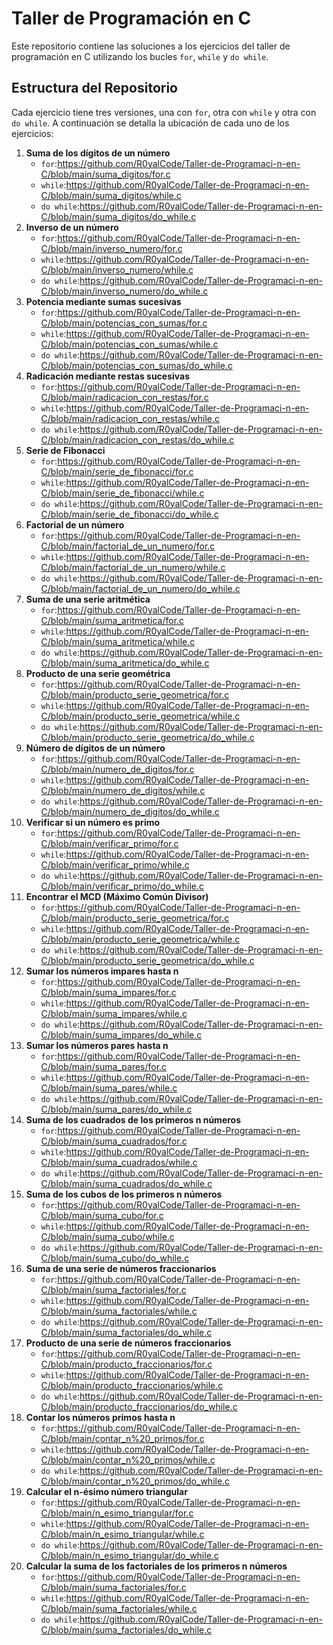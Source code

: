  # Taller de Programación en C 
Este repositorio contiene las soluciones a los ejercicios del taller de programación en C utilizando los bucles `for`, `while` y `do while`. 
## Estructura del Repositorio 
Cada ejercicio tiene tres versiones, una con `for`, otra con `while` y otra con `do while`. A continuación se detalla la ubicación de cada uno de los ejercicios:
1. **Suma de los dígitos de un número**
   - `for`:https://github.com/R0yalCode/Taller-de-Programaci-n-en-C/blob/main/suma_digitos/for.c
   - `while`:https://github.com/R0yalCode/Taller-de-Programaci-n-en-C/blob/main/suma_digitos/while.c
   - `do while`:https://github.com/R0yalCode/Taller-de-Programaci-n-en-C/blob/main/suma_digitos/do_while.c
2. **Inverso de un número**
   - `for`:https://github.com/R0yalCode/Taller-de-Programaci-n-en-C/blob/main/inverso_numero/for.c
   - `while`:https://github.com/R0yalCode/Taller-de-Programaci-n-en-C/blob/main/inverso_numero/while.c
   - `do while`:https://github.com/R0yalCode/Taller-de-Programaci-n-en-C/blob/main/inverso_numero/do_while.c
3. **Potencia mediante sumas sucesivas**
   - `for`:https://github.com/R0yalCode/Taller-de-Programaci-n-en-C/blob/main/potencias_con_sumas/for.c
   - `while`:https://github.com/R0yalCode/Taller-de-Programaci-n-en-C/blob/main/potencias_con_sumas/while.c
   - `do while`:https://github.com/R0yalCode/Taller-de-Programaci-n-en-C/blob/main/potencias_con_sumas/do_while.c
4. **Radicación mediante restas sucesivas**
   - `for`:https://github.com/R0yalCode/Taller-de-Programaci-n-en-C/blob/main/radicacion_con_restas/for.c
   - `while`:https://github.com/R0yalCode/Taller-de-Programaci-n-en-C/blob/main/radicacion_con_restas/while.c
   - `do while`:https://github.com/R0yalCode/Taller-de-Programaci-n-en-C/blob/main/radicacion_con_restas/do_while.c
5. **Serie de Fibonacci**
   - `for`:https://github.com/R0yalCode/Taller-de-Programaci-n-en-C/blob/main/serie_de_fibonacci/for.c
   - `while`:https://github.com/R0yalCode/Taller-de-Programaci-n-en-C/blob/main/serie_de_fibonacci/while.c
   - `do while`:https://github.com/R0yalCode/Taller-de-Programaci-n-en-C/blob/main/serie_de_fibonacci/do_while.c
6. **Factorial de un número**
   - `for`:https://github.com/R0yalCode/Taller-de-Programaci-n-en-C/blob/main/factorial_de_un_numero/for.c
   - `while`:https://github.com/R0yalCode/Taller-de-Programaci-n-en-C/blob/main/factorial_de_un_numero/while.c
   - `do while`:https://github.com/R0yalCode/Taller-de-Programaci-n-en-C/blob/main/factorial_de_un_numero/do_while.c
7. **Suma de una serie aritmética**
    - `for`:https://github.com/R0yalCode/Taller-de-Programaci-n-en-C/blob/main/suma_aritmetica/for.c
    - `while`:https://github.com/R0yalCode/Taller-de-Programaci-n-en-C/blob/main/suma_aritmetica/while.c
    - `do while`:https://github.com/R0yalCode/Taller-de-Programaci-n-en-C/blob/main/suma_aritmetica/do_while.c
8. **Producto de una serie geométrica**
    - `for`:https://github.com/R0yalCode/Taller-de-Programaci-n-en-C/blob/main/producto_serie_geometrica/for.c
    - `while`:https://github.com/R0yalCode/Taller-de-Programaci-n-en-C/blob/main/producto_serie_geometrica/while.c
    - `do while`:https://github.com/R0yalCode/Taller-de-Programaci-n-en-C/blob/main/producto_serie_geometrica/do_while.c
9. **Número de dígitos de un número**
    - `for`:https://github.com/R0yalCode/Taller-de-Programaci-n-en-C/blob/main/numero_de_digitos/for.c
    - `while`:https://github.com/R0yalCode/Taller-de-Programaci-n-en-C/blob/main/numero_de_digitos/while.c
    - `do while`:https://github.com/R0yalCode/Taller-de-Programaci-n-en-C/blob/main/numero_de_digitos/do_while.c
10. **Verificar si un número es primo**
    - `for`:https://github.com/R0yalCode/Taller-de-Programaci-n-en-C/blob/main/verificar_primo/for.c
    - `while`:https://github.com/R0yalCode/Taller-de-Programaci-n-en-C/blob/main/verificar_primo/while.c
    - `do while`:https://github.com/R0yalCode/Taller-de-Programaci-n-en-C/blob/main/verificar_primo/do_while.c
11. **Encontrar el MCD (Máximo Común Divisor)**
    - `for`:https://github.com/R0yalCode/Taller-de-Programaci-n-en-C/blob/main/producto_serie_geometrica/for.c
    - `while`:https://github.com/R0yalCode/Taller-de-Programaci-n-en-C/blob/main/producto_serie_geometrica/while.c
    - `do while`:https://github.com/R0yalCode/Taller-de-Programaci-n-en-C/blob/main/producto_serie_geometrica/do_while.c
12. **Sumar los números impares hasta n**
    - `for`:https://github.com/R0yalCode/Taller-de-Programaci-n-en-C/blob/main/suma_impares/for.c
    - `while`:https://github.com/R0yalCode/Taller-de-Programaci-n-en-C/blob/main/suma_impares/while.c
    - `do while`:https://github.com/R0yalCode/Taller-de-Programaci-n-en-C/blob/main/suma_impares/do_while.c
13. **Sumar los números pares hasta n**
    - `for`:https://github.com/R0yalCode/Taller-de-Programaci-n-en-C/blob/main/suma_pares/for.c
    - `while`:https://github.com/R0yalCode/Taller-de-Programaci-n-en-C/blob/main/suma_pares/while.c
    - `do while`:https://github.com/R0yalCode/Taller-de-Programaci-n-en-C/blob/main/suma_pares/do_while.c
14. **Suma de los cuadrados de los primeros n números**
    - `for`:https://github.com/R0yalCode/Taller-de-Programaci-n-en-C/blob/main/suma_cuadrados/for.c
    - `while`:https://github.com/R0yalCode/Taller-de-Programaci-n-en-C/blob/main/suma_cuadrados/while.c
    - `do while`:https://github.com/R0yalCode/Taller-de-Programaci-n-en-C/blob/main/suma_cuadrados/do_while.c
15. **Suma de los cubos de los primeros n números**
    - `for`:https://github.com/R0yalCode/Taller-de-Programaci-n-en-C/blob/main/suma_cubo/for.c
    - `while`:https://github.com/R0yalCode/Taller-de-Programaci-n-en-C/blob/main/suma_cubo/while.c
    - `do while`:https://github.com/R0yalCode/Taller-de-Programaci-n-en-C/blob/main/suma_cubo/do_while.c
16. **Suma de una serie de números fraccionarios**
    - `for`:https://github.com/R0yalCode/Taller-de-Programaci-n-en-C/blob/main/suma_factoriales/for.c
    - `while`:https://github.com/R0yalCode/Taller-de-Programaci-n-en-C/blob/main/suma_factoriales/while.c
    - `do while`:https://github.com/R0yalCode/Taller-de-Programaci-n-en-C/blob/main/suma_factoriales/do_while.c
17. **Producto de una serie de números fraccionarios**
    - `for`:https://github.com/R0yalCode/Taller-de-Programaci-n-en-C/blob/main/producto_fraccionarios/for.c
    - `while`:https://github.com/R0yalCode/Taller-de-Programaci-n-en-C/blob/main/producto_fraccionarios/while.c
    - `do while`:https://github.com/R0yalCode/Taller-de-Programaci-n-en-C/blob/main/producto_fraccionarios/do_while.c
18. **Contar los números primos hasta n**
    - `for`:https://github.com/R0yalCode/Taller-de-Programaci-n-en-C/blob/main/contar_n%20_primos/for.c
    - `while`:https://github.com/R0yalCode/Taller-de-Programaci-n-en-C/blob/main/contar_n%20_primos/while.c
    - `do while`:https://github.com/R0yalCode/Taller-de-Programaci-n-en-C/blob/main/contar_n%20_primos/do_while.c
19. **Calcular el n-ésimo número triangular**
    - `for`:https://github.com/R0yalCode/Taller-de-Programaci-n-en-C/blob/main/n_esimo_triangular/for.c
    - `while`:https://github.com/R0yalCode/Taller-de-Programaci-n-en-C/blob/main/n_esimo_triangular/while.c
    - `do while`:https://github.com/R0yalCode/Taller-de-Programaci-n-en-C/blob/main/n_esimo_triangular/do_while.c
20. **Calcular la suma de los factoriales de los primeros n números**
    - `for`:https://github.com/R0yalCode/Taller-de-Programaci-n-en-C/blob/main/suma_factoriales/for.c
    - `while`:https://github.com/R0yalCode/Taller-de-Programaci-n-en-C/blob/main/suma_factoriales/while.c
    - `do while`:https://github.com/R0yalCode/Taller-de-Programaci-n-en-C/blob/main/suma_factoriales/do_while.c
    
